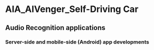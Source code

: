 
# AIA_AIVenger_Self-Driving Car
## Audio Recognition applications
### Server-side and mobile-side (Android) app developments

